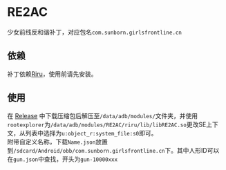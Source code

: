# RE2AC
少女前线反和谐补丁，对应包名`com.sunborn.girlsfrontline.cn`

## 依赖
补丁依赖[Riru](https://github.com/RikkaApps/Riru/releases/latest)，使用前请先安装。

## 使用
在 [Release](https://github.com/0x0194/RE2AC/releases/latest) 中下载压缩包后解压至`/data/adb/modules/`文件夹，并使用`rootexplorer`为`/data/adb/modules/RE2AC/riru/lib/libRE2AC.so`更改SE上下文，从列表中选择为`u:object_r:system_file:s0`即可。  
附带自定义名称，下载`Name.json`放置到`/sdcard/Android/obb/com.sunborn.girlsfrontline.cn`下。其中人形ID可以在`gun.json`中查找，开头为`gun-10000xxx`
